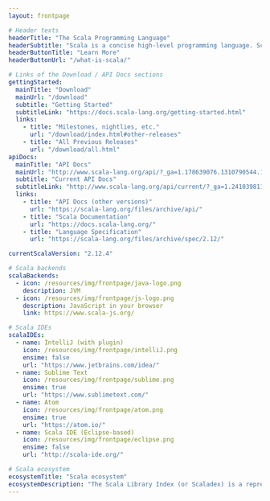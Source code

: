 ```yaml
---
layout: frontpage

# Header texts
headerTitle: "The Scala Programming Language"
headerSubtitle: "Scala is a concise high-level programming language. Scala's compiler helps you avoid bugs when writing complex applications, and its runtime is suitable for building efficient, high-performance systems."
headerButtonTitle: "Learn More"
headerButtonUrl: "/what-is-scala/"

# Links of the Download / API Docs sections
gettingStarted:
  mainTitle: "Download"
  mainUrl: "/download"
  subtitle: "Getting Started"
  subtitleLink: "https://docs.scala-lang.org/getting-started.html"
  links:
    - title: "Milestones, nightlies, etc."
      url: "/download/index.html#other-releases"
    - title: "All Previous Releases"
      url: "/download/all.html"
apiDocs:
  mainTitle: "API Docs"
  mainUrl: "http://www.scala-lang.org/api/?_ga=1.178639076.1310790544.1468501313"
  subtitle: "Current API Docs"
  subtitleLink: "http://www.scala-lang.org/api/current/?_ga=1.241039811.1310790544.1468501313"
  links:
    - title: "API Docs (other versions)"
      url: "https://scala-lang.org/files/archive/api/"
    - title: "Scala Documentation"
      url: "https://docs.scala-lang.org/"
    - title: "Language Specification"
      url: "https://scala-lang.org/files/archive/spec/2.12/"

currentScalaVersion: "2.12.4"

# Scala backends
scalaBackends:
  - icon: /resources/img/frontpage/java-logo.png
    description: JVM
  - icon: /resources/img/frontpage/js-logo.png
    description: JavaScript in your browser
    link: https://www.scala-js.org/

# Scala IDEs
scalaIDEs:
  - name: IntelliJ (with plugin)
    icon: /resources/img/frontpage/intelliJ.png
    ensime: false
    url: "https://www.jetbrains.com/idea/"
  - name: Sublime Text
    icon: /resources/img/frontpage/sublime.png
    ensime: true
    url: "https://www.sublimetext.com/"
  - name: Atom
    icon: /resources/img/frontpage/atom.png
    ensime: true
    url: "https://atom.io/"
  - name: Scala IDE (Eclipse-based)
    icon: /resources/img/frontpage/eclipse.png
    ensime: false
    url: "http://scala-ide.org/"

# Scala ecosystem
ecosystemTitle: "Scala ecosystem"
ecosystemDescription: "The Scala Library Index (or Scaladex) is a representation of a map of all published Scala libraries. With Scaladex, a developer can now query more than 175,000 releases of Scala libraries. Scaladex is officially supported by Scala Center."
---
```

